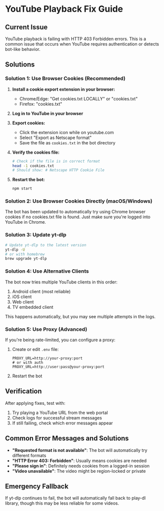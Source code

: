 # YouTube Playback Fix Guide

## Current Issue
YouTube playback is failing with HTTP 403 Forbidden errors. This is a common issue that occurs when YouTube requires authentication or detects bot-like behavior.

## Solutions

### Solution 1: Use Browser Cookies (Recommended)

1. **Install a cookie export extension in your browser:**
   - Chrome/Edge: "Get cookies.txt LOCALLY" or "cookies.txt"
   - Firefox: "cookies.txt"

2. **Log in to YouTube in your browser**

3. **Export cookies:**
   - Click the extension icon while on youtube.com
   - Select "Export as Netscape format"
   - Save the file as `cookies.txt` in the bot directory

4. **Verify the cookies file:**
   ```bash
   # Check if the file is in correct format
   head -1 cookies.txt
   # Should show: # Netscape HTTP Cookie File
   ```

5. **Restart the bot:**
   ```bash
   npm start
   ```

### Solution 2: Use Browser Cookies Directly (macOS/Windows)

The bot has been updated to automatically try using Chrome browser cookies if no cookies.txt file is found. Just make sure you're logged into YouTube in Chrome.

### Solution 3: Update yt-dlp

```bash
# Update yt-dlp to the latest version
yt-dlp -U
# or with homebrew
brew upgrade yt-dlp
```

### Solution 4: Use Alternative Clients

The bot now tries multiple YouTube clients in this order:
1. Android client (most reliable)
2. iOS client
3. Web client
4. TV embedded client

This happens automatically, but you may see multiple attempts in the logs.

### Solution 5: Use Proxy (Advanced)

If you're being rate-limited, you can configure a proxy:

1. Create or edit `.env` file:
   ```
   PROXY_URL=http://your-proxy:port
   # or with auth
   PROXY_URL=http://user:pass@your-proxy:port
   ```

2. Restart the bot

## Verification

After applying fixes, test with:
1. Try playing a YouTube URL from the web portal
2. Check logs for successful stream messages
3. If still failing, check which error messages appear

## Common Error Messages and Solutions

- **"Requested format is not available"**: The bot will automatically try different formats
- **"HTTP Error 403: Forbidden"**: Usually means cookies are needed
- **"Please sign in"**: Definitely needs cookies from a logged-in session
- **"Video unavailable"**: The video might be region-locked or private

## Emergency Fallback

If yt-dlp continues to fail, the bot will automatically fall back to play-dl library, though this may be less reliable for some videos.